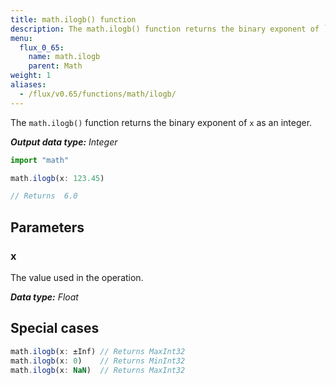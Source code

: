 ```yaml
---
title: math.ilogb() function
description: The math.ilogb() function returns the binary exponent of `x` as an integer.
menu:
  flux_0_65:
    name: math.ilogb
    parent: Math
weight: 1
aliases:
  - /flux/v0.65/functions/math/ilogb/
---
```


The `math.ilogb()` function returns the binary exponent of `x` as an integer.

_**Output data type:** Integer_

```js
import "math"

math.ilogb(x: 123.45)

// Returns  6.0
```

## Parameters

### x
The value used in the operation.

_**Data type:** Float_

## Special cases
```js
math.ilogb(x: ±Inf) // Returns MaxInt32
math.ilogb(x: 0)    // Returns MinInt32
math.ilogb(x: NaN)  // Returns MaxInt32
```
